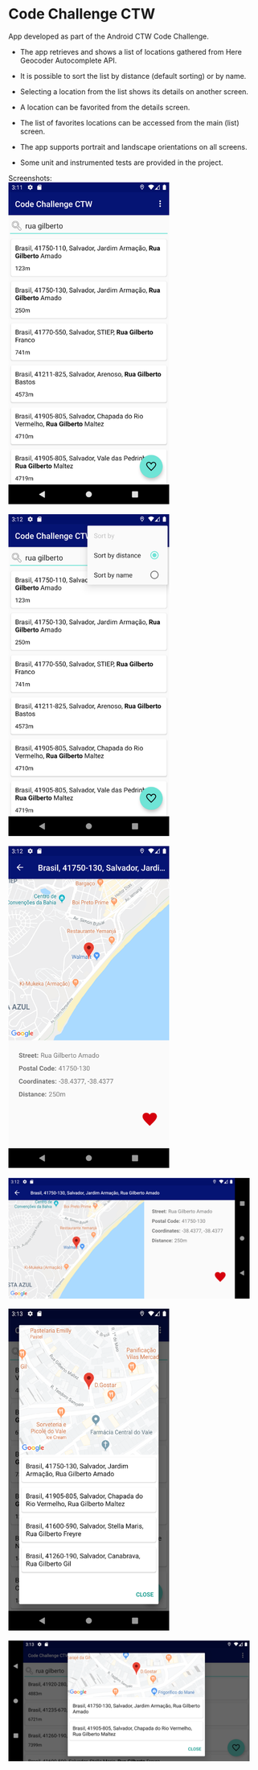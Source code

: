 # Code Challenge CTW 

App developed as part of the Android CTW Code Challenge.

- The app retrieves and shows a list of locations gathered from Here Geocoder Autocomplete API.

- It is possible to sort the list by distance (default sorting) or by name.

- Selecting a location from the list shows its details on another screen.

- A location can be favorited from the details screen.

- The list of favorites locations can be accessed from the main (list) screen.

- The app supports portrait and landscape orientations on all screens.

- Some unit and instrumented tests are provided in the project.

Screenshots:
<br><img src="/locations_list.png" width="320">
<br><br><img src="/sort_options.png" width="320">
<br><br><img src="/location_details.png" width="320">
<br><br><img src="/location_details_land.png" width="480">
<br><br><img src="/favorited_locations.png" width="320">
<br><br><img src="/favorited_locations_land.png" width="480">
